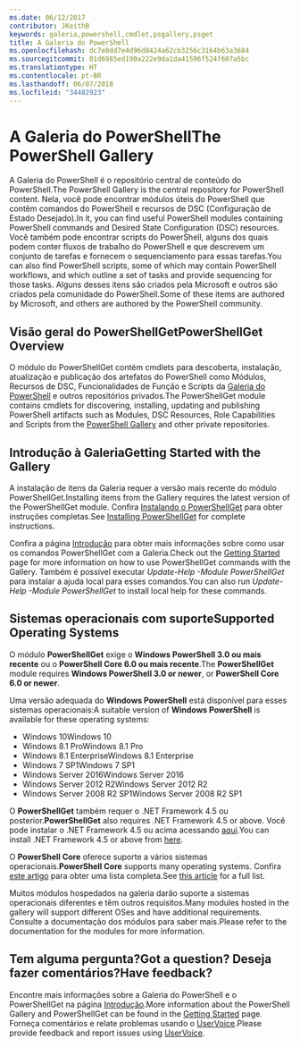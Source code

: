 ```yaml
---
ms.date: 06/12/2017
contributor: JKeithB
keywords: galeria,powershell,cmdlet,psgallery,psget
title: A Galeria do PowerShell
ms.openlocfilehash: dc7e8dd7e4d96d8424a62cb3256c3164b63a3684
ms.sourcegitcommit: 01d6985ed190a222e9da1da41596f524f607a5bc
ms.translationtype: HT
ms.contentlocale: pt-BR
ms.lasthandoff: 06/07/2018
ms.locfileid: "34482923"
---
```

# <a name="the-powershell-gallery"></a><span data-ttu-id="f1db6-103">A Galeria do PowerShell</span><span class="sxs-lookup"><span data-stu-id="f1db6-103">The PowerShell Gallery</span></span>

<span data-ttu-id="f1db6-104">A Galeria do PowerShell é o repositório central de conteúdo do PowerShell.</span><span class="sxs-lookup"><span data-stu-id="f1db6-104">The PowerShell Gallery is the central repository for PowerShell content.</span></span> <span data-ttu-id="f1db6-105">Nela, você pode encontrar módulos úteis do PowerShell que contêm comandos do PowerShell e recursos de DSC (Configuração de Estado Desejado).</span><span class="sxs-lookup"><span data-stu-id="f1db6-105">In it, you can find useful PowerShell modules containing PowerShell commands and Desired State Configuration (DSC) resources.</span></span>
<span data-ttu-id="f1db6-106">Você também pode encontrar scripts do PowerShell, alguns dos quais podem conter fluxos de trabalho do PowerShell e que descrevem um conjunto de tarefas e fornecem o sequenciamento para essas tarefas.</span><span class="sxs-lookup"><span data-stu-id="f1db6-106">You can also find PowerShell scripts, some of which may contain PowerShell workflows, and which outline a set of tasks and provide sequencing for those tasks.</span></span> <span data-ttu-id="f1db6-107">Alguns desses itens são criados pela Microsoft e outros são criados pela comunidade do PowerShell.</span><span class="sxs-lookup"><span data-stu-id="f1db6-107">Some of these items are authored by Microsoft, and others are authored by the PowerShell community.</span></span>

## <a name="powershellget-overview"></a><span data-ttu-id="f1db6-108">Visão geral do PowerShellGet</span><span class="sxs-lookup"><span data-stu-id="f1db6-108">PowerShellGet Overview</span></span>

<span data-ttu-id="f1db6-109">O módulo do PowerShellGet contém cmdlets para descoberta, instalação, atualização e publicação dos artefatos do PowerShell como Módulos, Recursos de DSC, Funcionalidades de Função e Scripts da [Galeria do PowerShell](https://www.PowerShellGallery.com) e outros repositórios privados.</span><span class="sxs-lookup"><span data-stu-id="f1db6-109">The PowerShellGet module contains cmdlets for discovering, installing, updating and publishing PowerShell artifacts such as Modules, DSC Resources, Role Capabilities and Scripts from the [PowerShell Gallery](https://www.PowerShellGallery.com) and other private repositories.</span></span>

## <a name="getting-started-with-the-gallery"></a><span data-ttu-id="f1db6-110">Introdução à Galeria</span><span class="sxs-lookup"><span data-stu-id="f1db6-110">Getting Started with the Gallery</span></span>

<span data-ttu-id="f1db6-111">A instalação de itens da Galeria requer a versão mais recente do módulo PowerShellGet.</span><span class="sxs-lookup"><span data-stu-id="f1db6-111">Installing items from the Gallery requires the latest version of the PowerShellGet module.</span></span>
<span data-ttu-id="f1db6-112">Confira [Instalando o PowerShellGet](installing-psget.md) para obter instruções completas.</span><span class="sxs-lookup"><span data-stu-id="f1db6-112">See [Installing PowerShellGet](installing-psget.md) for complete instructions.</span></span>

<span data-ttu-id="f1db6-113">Confira a página [Introdução](getting-started.md) para obter mais informações sobre como usar os comandos PowerShellGet com a Galeria.</span><span class="sxs-lookup"><span data-stu-id="f1db6-113">Check out the [Getting Started](getting-started.md) page for more information on how to use PowerShellGet commands with the Gallery.</span></span> <span data-ttu-id="f1db6-114">Também é possível executar *Update-Help -Module PowerShellGet* para instalar a ajuda local para esses comandos.</span><span class="sxs-lookup"><span data-stu-id="f1db6-114">You can also run *Update-Help -Module PowerShellGet* to install local help for these commands.</span></span>

## <a name="supported-operating-systems"></a><span data-ttu-id="f1db6-115">Sistemas operacionais com suporte</span><span class="sxs-lookup"><span data-stu-id="f1db6-115">Supported Operating Systems</span></span>

<span data-ttu-id="f1db6-116">O módulo **PowerShellGet** exige o **Windows PowerShell 3.0 ou mais recente** ou o **PowerShell Core 6.0 ou mais recente**.</span><span class="sxs-lookup"><span data-stu-id="f1db6-116">The **PowerShellGet** module requires **Windows PowerShell 3.0 or newer**, or **PowerShell Core 6.0 or newer**.</span></span>

<span data-ttu-id="f1db6-117">Uma versão adequada do **Windows PowerShell** está disponível para esses sistemas operacionais:</span><span class="sxs-lookup"><span data-stu-id="f1db6-117">A suitable version of **Windows PowerShell** is available for these operating systems:</span></span>

- <span data-ttu-id="f1db6-118">Windows 10</span><span class="sxs-lookup"><span data-stu-id="f1db6-118">Windows 10</span></span>
- <span data-ttu-id="f1db6-119">Windows 8.1 Pro</span><span class="sxs-lookup"><span data-stu-id="f1db6-119">Windows 8.1 Pro</span></span>
- <span data-ttu-id="f1db6-120">Windows 8.1 Enterprise</span><span class="sxs-lookup"><span data-stu-id="f1db6-120">Windows 8.1 Enterprise</span></span>
- <span data-ttu-id="f1db6-121">Windows 7 SP1</span><span class="sxs-lookup"><span data-stu-id="f1db6-121">Windows 7 SP1</span></span>
- <span data-ttu-id="f1db6-122">Windows Server 2016</span><span class="sxs-lookup"><span data-stu-id="f1db6-122">Windows Server 2016</span></span>
- <span data-ttu-id="f1db6-123">Windows Server 2012 R2</span><span class="sxs-lookup"><span data-stu-id="f1db6-123">Windows Server 2012 R2</span></span>
- <span data-ttu-id="f1db6-124">Windows Server 2008 R2 SP1</span><span class="sxs-lookup"><span data-stu-id="f1db6-124">Windows Server 2008 R2 SP1</span></span>

<span data-ttu-id="f1db6-125">O **PowerShellGet** também requer o .NET Framework 4.5 ou posterior.</span><span class="sxs-lookup"><span data-stu-id="f1db6-125">**PowerShellGet** also requires .NET Framework 4.5 or above.</span></span> <span data-ttu-id="f1db6-126">Você pode instalar o .NET Framework 4.5 ou acima acessando [aqui](https://msdn.microsoft.com/library/5a4x27ek.aspx).</span><span class="sxs-lookup"><span data-stu-id="f1db6-126">You can install .NET Framework 4.5 or above from [here](https://msdn.microsoft.com/library/5a4x27ek.aspx).</span></span>

<span data-ttu-id="f1db6-127">O **PowerShell Core** oferece suporte a vários sistemas operacionais.</span><span class="sxs-lookup"><span data-stu-id="f1db6-127">**PowerShell Core** supports many operating systems.</span></span> <span data-ttu-id="f1db6-128">Confira [este artigo](https://blogs.msdn.microsoft.com/powershell/2018/01/10/powershell-core-6-0-generally-available-ga-and-supported/) para obter uma lista completa.</span><span class="sxs-lookup"><span data-stu-id="f1db6-128">See [this article](https://blogs.msdn.microsoft.com/powershell/2018/01/10/powershell-core-6-0-generally-available-ga-and-supported/) for a full list.</span></span>

<span data-ttu-id="f1db6-129">Muitos módulos hospedados na galeria darão suporte a sistemas operacionais diferentes e têm outros requisitos.</span><span class="sxs-lookup"><span data-stu-id="f1db6-129">Many modules hosted in the gallery will support different OSes and have additional requirements.</span></span> <span data-ttu-id="f1db6-130">Consulte a documentação dos módulos para saber mais.</span><span class="sxs-lookup"><span data-stu-id="f1db6-130">Please refer to the documentation for the modules for more information.</span></span>

## <a name="got-a-question-have-feedback"></a><span data-ttu-id="f1db6-131">Tem alguma pergunta?</span><span class="sxs-lookup"><span data-stu-id="f1db6-131">Got a question?</span></span> <span data-ttu-id="f1db6-132">Deseja fazer comentários?</span><span class="sxs-lookup"><span data-stu-id="f1db6-132">Have feedback?</span></span>

<span data-ttu-id="f1db6-133">Encontre mais informações sobre a Galeria do PowerShell e o PowerShellGet na página [Introdução](getting-started.md).</span><span class="sxs-lookup"><span data-stu-id="f1db6-133">More information about the PowerShell Gallery and PowerShellGet can be found in the [Getting Started](getting-started.md) page.</span></span> <span data-ttu-id="f1db6-134">Forneça comentários e relate problemas usando o [UserVoice](http://windowsserver.uservoice.com/forums/301869-powershell).</span><span class="sxs-lookup"><span data-stu-id="f1db6-134">Please provide feedback and report issues using [UserVoice](http://windowsserver.uservoice.com/forums/301869-powershell).</span></span>
